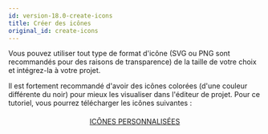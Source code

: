 ```yaml
---
id: version-18.0-create-icons
title: Créer des icônes
original_id: create-icons
---
```


Vous pouvez utiliser tout type de format d'icône (SVG ou PNG sont recommandés pour des raisons de transparence) de la taille de votre choix et intégrez-la à votre projet.

Il est fortement recommandé d'avoir des icônes colorées (d'une couleur différente du noir) pour mieux les visualiser dans l'éditeur de projet. Pour ce tutoriel, vous pourrez télécharger les icônes suivantes :

<div markdown="1" style="text-align: center; margin-top: 20px">
<a class="button"
href="../assets/en/custom-icons/Custom-Icons.zip">ICÔNES PERSONNALISÉES</a>
</div>

